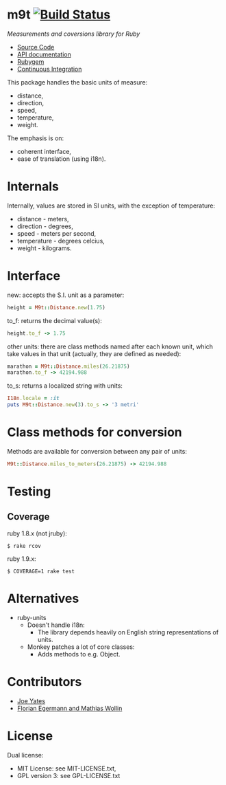 m9t [![Build Status](https://secure.travis-ci.org/joeyates/m9t.png)][Continuous Integration]
===

*Measurements and coversions library for Ruby*

  * [Source Code]
  * [API documentation]
  * [Rubygem]
  * [Continuous Integration]

[Source Code]: https://github.com/joeyates/m9t "Source code at GitHub"
[API documentation]: http://rubydoc.info/gems/m9t/frames "RDoc API Documentation at Rubydoc.info"
[Rubygem]: http://rubygems.org/gems/m9t "Ruby gem at rubygems.org"
[Continuous Integration]: http://travis-ci.org/joeyates/m9t "Build status by Travis-CI"

This package handles the basic units of measure:

- distance,
- direction,
- speed,
- temperature,
- weight.

The emphasis is on:

- coherent interface,
- ease of translation (using i18n).

Internals
=========

Internally, values are stored in SI units, with the exception of temperature:

- distance - meters,
- direction - degrees,
- speed - meters per second,
- temperature - degrees celcius,
- weight - kilograms.

Interface
=========

new: accepts the S.I. unit as a parameter:

```ruby
height = M9t::Distance.new(1.75)
```

to_f: returns the decimal value(s):

```ruby
height.to_f -> 1.75
```

other units:
there are class methods named after each known unit,
which take values in that unit
(actually, they are defined as needed):

```ruby
marathon = M9t::Distance.miles(26.21875)
marathon.to_f -> 42194.988
```

to_s: returns a localized string with units:

```ruby
I18n.locale = :it
puts M9t::Distance.new(3).to_s -> '3 metri'
```

Class methods for conversion
============================

Methods are available for conversion between any pair of units:

```ruby
M9t::Distance.miles_to_meters(26.21875) -> 42194.988
```

Testing
=======

Coverage
--------

ruby 1.8.x (not jruby):

```shell
$ rake rcov
```

ruby 1.9.x:

```shell
$ COVERAGE=1 rake test
```

Alternatives
============

- ruby-units
  - Doesn't handle i18n:
    - The library depends heavily on English string representations of units.
  - Monkey patches a lot of core classes:
    - Adds methods to e.g. Object.

Contributors
============

* [Joe Yates](https://github.com/joeyates)
* [Florian Egermann and Mathias Wollin](https://github.com/math)

License
=======

Dual license:

- MIT License: see MIT-LICENSE.txt,
- GPL version 3: see GPL-LICENSE.txt


